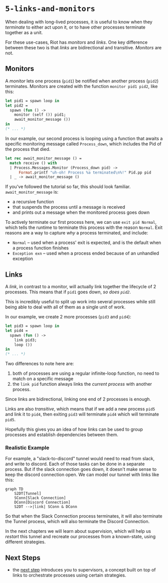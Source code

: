 # `5-links-and-monitors`

When dealing with long-lived processes, it is useful to know when they
_terminate_ to either act upon it, or to have other processes terminate
together as a unit.

For these use-cases, Riot has _monitors_ and _links_. One key difference
between these two is that _links_ are bidirectional and transitive. _Monitors_
are not.

## Monitors

A *monitor* lets one process (`pid1`) be notified when another process (`pid2`)
terminates. Monitors are created with the function `monitor pid1 pid2`, like
this:

```ocaml
let pid1 = spawn loop in
let pid2 =
  spawn (fun () ->
    monitor (self ()) pid1;
    await_monitor_message ())
in
(* ... *)
```

In our example, our second process is looping using a function that awaits a
specific monitoring message called `Process_down`, which includes the Pid of
the process that died.

```ocaml
let rec await_monitor_message () =
  match receive () with
  | Process.Messages.Monitor (Process_down pid) ->
      Format.printf "uh-oh! Process %a terminated\n%!" Pid.pp pid
  | _ -> await_monitor_message ()
```

If you've followed the tutorial so far, this should look familiar. `await_monitor_message` is:
* a recursive function
* that suspends the process until a message is received
* and prints out a message when the monitored process goes down

To actively terminate our first process here, we can use `exit pid Normal`,
which tells the runtime to terminate this process with the reason `Normal`.
Exit reasons are a way to capture _why_ a process terminated, and include:

* `Normal` – used when a process' exit is expected, and is the default when a
  process function finishes
* `Exception exn` – used when a process ended because of an unhandled exception

## Links

A *link*, in contrast to a monitor, will actually link together the lifecycle
of 2 processes. This means that if `pid1` goes down, _so does `pid2`_.

This is incredibly useful to split up work into several processes while still
being able to deal with all of them as a single unit of work.

In our example, we create 2 more processes (`pid3` and `pid4`):

```ocaml
let pid3 = spawn loop in
let pid4 =
  spawn (fun () ->
    link pid3;
    loop ())
in
(* ... *)
```

Two differences to note here are:
1. both of processes are using a regular infinite-loop function, no need to match on a specific message
2. the `link pid` function always links the _current process_ with another process.

Since links are bidirectional, linking one end of 2 processes is enough.

Links are also _transitive_, which means that if we add a new process `pid5`
and link it to `pid4`, then exiting `pid3` will terminate `pid4` which will
terminate `pid5`.

Hopefully this gives you an idea of how links can be used to group processes
and establish dependencies between them.

### Realistic Example

For example, a "slack-to-discord" tunnel would need to read from slack, and
write to discord. Each of those tasks can be done in a separate process. But if
the slack connection goes down, it doesn't make sense to keep the discord
connection open. We can model our tunnel with links like this:

```mermaid
graph TD
    S2DT[Tunnel]
    SConn[Slack Connection]
    DConn[Discord Connection]
    S2DT -->|link| SConn & DConn
```

So that when the Slack Connection process terminates, it will also terminate
the Tunnel process, which will also terminate the Discord Connection.

In the next chapters we will learn about supervision, which will help us
_restart_ this tunnel and recreate our processes from a known-state, using
different strategies.

## Next Steps

* the [next step](../6-supervisors) introduces you to supervisors, a concept
  built on top of links to orchestrate processes using certain strategies.

